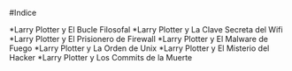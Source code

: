 #Indice 

*Larry Plotter y El Bucle Filosofal
*Larry Plotter y La Clave Secreta del Wifi
*Larry Plotter y El Prisionero de Firewall
*Larry Plotter y El Malware de Fuego
*Larry Plotter y La Orden de Unix
*Larry Plotter y El Misterio del Hacker
*Larry Plotter y Los Commits de la Muerte

